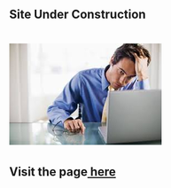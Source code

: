 Site Under Construction
---
# ![frustrated much?](./resources/images/frustration.jpg)
## Visit the page<a href="https://RyanCPeters.github.io" target="_new"> here</a> 

